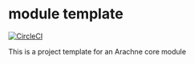 # module template

[![CircleCI](https://circleci.com/gh/arachne-framework/pedestal-assets.svg?style=shield)](https://circleci.com/gh/arachne-framework/pedestal-assets)

This is a project template for an Arachne core module
